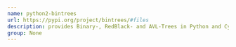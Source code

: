 ```yaml
---
name: python2-bintrees
url: https://pypi.org/project/bintrees/#files
description: provides Binary-, RedBlack- and AVL-Trees in Python and Cython. URL : https://pypi.org/project/bintrees/#files Groups : None
group: None
---
```

